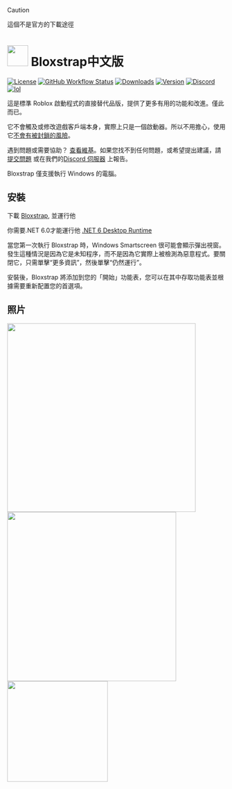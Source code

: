 > [!CAUTION]
> 這個不是官方的下載途徑

# <img src="https://github.com/pizzaboxer/bloxstrap/raw/main/Images/Bloxstrap.png" width="48"/> Bloxstrap中文版

[![License](https://img.shields.io/github/license/pizzaboxer/bloxstrap)](https://github.com/pizzaboxer/bloxstrap/blob/main/LICENSE)
[![GitHub Workflow Status](https://img.shields.io/github/actions/workflow/status/imloadinguuu/bloxstrap.zh-tw/dotnet-desktop.yml?branch=main&label=builds)](https://github.com/pizzaboxer/bloxstrap/actions)
[![Downloads](https://img.shields.io/github/downloads/imloadinguuu/bloxstrap.zh-tw/latest/total?color=981bfe)](https://github.com/pizzaboxer/bloxstrap/releases)
[![Version](https://img.shields.io/github/v/release/imloadinguuu/bloxstrap.zh-tw?color=7a39fb)](https://github.com/pizzaboxer/bloxstrap/releases/latest)
[![Discord](https://img.shields.io/discord/1099468797410283540?logo=discord&logoColor=white&label=discord&color=4d3dff)](https://discord.gg/nKjV3mGq6R)
[![lol](https://img.shields.io/badge/mom%20made-pizza%20rolls-orange)](https://media.tenor.com/FIkSGbGycmAAAAAd/manly-roblox.gif)

這是標準 Roblox 啟動程式的直接替代品版，提供了更多有用的功能和改進。僅此而已。

它不會觸及或修改遊戲客戶端本身，實際上只是一個啟動器。所以不用擔心，使用它[不會有被封鎖的風險](https://github.com/pizzaboxer/bloxstrap/wiki/Why-it%27s-not-reasonably-possible-for-you-to-be-banned-by-Bloxstrap)。

遇到問題或需要協助？ [查看維基](https://github.com/pizzaboxer/bloxstrap/wiki)。如果您找不到任何問題，或希望提出建議，請[提交問題](https://github.com/pizzaboxer/bloxstrap/issues) 或在我們的[Discord 伺服器](https://discord.gg/nKjV3mGq6R) 上報告。

Bloxstrap 僅支援執行 Windows 的電腦。

 
 ## 安裝
下載 [Bloxstrap](https://github.com/imloadinguuu/bloxstrap.zh-tw/releases/latest), 並運行他



你需要.NET 6.0才能運行他  [.NET 6 Desktop Runtime](https://aka.ms/dotnet-core-applaunch?missing_runtime=true&arch=x64&rid=win11-x64&apphost_version=6.0.16&gui=true)

當您第一次執行 Bloxstrap 時，Windows Smartscreen 很可能會顯示彈出視窗。發生這種情況是因為它是未知程序，而不是因為它實際上被檢測為惡意程式。要關閉它，只需單擊“更多資訊”，然後單擊“仍然運行”。

安裝後，Bloxstrap 將添加到您的「開始」功能表，您可以在其中存取功能表並根據需要重新配置您的首選項。
 
 
## 照片

<p float="left">
    <img src="https://github.com/pizzaboxer/bloxstrap/assets/41478239/dcfd0cdf-1aae-45bb-849a-f7710ec63b28" width="435" />
    <img src="https://github.com/pizzaboxer/bloxstrap/assets/41478239/e08cdf28-4f99-46b5-99f2-5c338aac86db" width="390" />
    <img src="https://github.com/pizzaboxer/bloxstrap/assets/41478239/7ba35223-9115-401f-bbc1-d15e9c5fd79e" width="232" />
<p>

